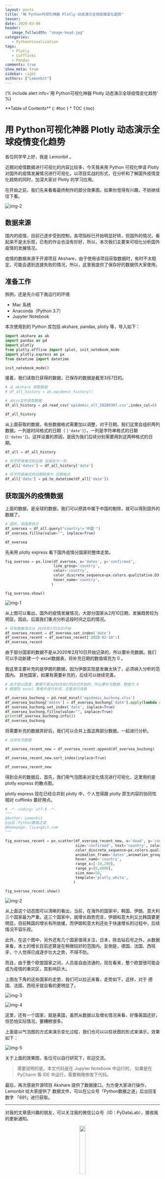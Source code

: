 ```yaml
---
layout: posts
title: "用 Python可视化神器 Plotly 动态演示全球疫情变化趋势"
teaser:
date: 2020-03-08
header:
   image_fullwidth: "image-head.jpg"
categories:
   - PythonVisualization
tags:    
   - Plotly
   - Cufflinks
   - Pandas    
comments: true
show_meta: true
sidebar: right
authors: ["Lemonbit"]
---
```


{% include alert info='用 Python可视化神器 Plotly 动态演示全球疫情变化趋势' %}

<div class="panel radius" markdown="1">
**Table of Contents**
{: #toc }
*  TOC
{:toc}
</div>

# 用 Python可视化神器 Plotly 动态演示全球疫情变化趋势

各位同学早上好，我是 Lemonbit 。

近期对疫情数据进行可视化的内容比较多，今天我来用 Python 可视化申请 Plotly 对国外的疫情发展情况进行可视化，以项目实战的形式，在分析和了解国外疫情变化趋势的同时，加深大家对 Plotly 的学习应用。

在开始之前，我们先来看看最终制作的部分效果图，如果你觉得有兴趣，不妨继续往下看。

![img-2](/images/posts/20200307-epidemic-plotly/2.gif)

## 数据来源

国内的疫情，目前已逐步受到控制，各项指标已开始明显好转，但国外的情况，看起来不是太乐观，已有的作业也没有抄好，所以，本次我们主要来可视化分析国外疫情的发展情况。

疫情的数据来源于开源项目 Akshare，由于使用该项目获取数据时，有时不太稳定，可能会遇到连接失败的情况，所以，这里我提供了保存好的数据供大家使用。

## 准备工作

照例，还是先介绍下我运行的环境

* Mac 系统
* Anaconda（Python 3.7）
* Jupyter Notebook

本次使用到的 Python 库包括 akshare, pandas, plotly 等，导入如下：

```python
import akshare as ak
import pandas as pd
import plotly
from plotly.offline import iplot, init_notebook_mode
import plotly.express as px
from datetime import datetime

init_notebook_mode()
```

接着，我们读取已获得的数据，已保存的数据是截至3月7日的。

```python
# 从 akshare 获取数据
# df_all_history = ak.epidemic_history()

# 从csv文件获取数据
df_all_history = pd.read_csv('epidemic_all_20200307.csv',index_col=0)

df_all_history
```

从上面获取的数据，有些数据格式需要加以调整，对于日期，我们这里会组织两列数据，一列是时间格式的日期（ `['date']`），一列是字符串格式的日期 (`['dates']`)。这样设置的原因，是因为我们后续分别需要用到这两种格式的日期。

```python
df_all = df_all_history

# 将字符串格式的日期 另保存为一列
df_all['dates'] = df_all_history['date']

# 将字符串格式的日期转换为 日期格式
df_all['date'] = pd.to_datetime(df_all['date'])
```

## 获取国外的疫情数据

上面的数据，是全球的数据，我们可以把其中属于中国的剔除，就可以得到国外的数据了。

```python
# 国外，按国家统计
df_oversea = df_all.query("country!='中国'") 
df_oversea.fillna(value="", inplace=True)

df_oversea
```

先来用 plotly express 看下国外疫情分国家的整体走势。

```python
fig_oversea = px.line(df_oversea, x='dates', y='confirmed',
                      line_group='country',
                      color='country',
                      color_discrete_sequence=px.colors.qualitative.D3,
                      hover_name='country',
                     )

fig_oversea.show()
```

![img-1](/images/posts/20200307-epidemic-plotly/1.png)

从上图可以看出，国外的疫情发展情况，大部分国家从2月10日期，发展趋势较为明显，因此，后面我们重点分析这段时间之后的情况。

```python
# 现有数据演示从 2020年2月10日开始
df_oversea_recent = df_oversea.set_index('date')
df_oversea_recent = df_oversea_recent['2020-02-10':]
df_oversea_recent
```

由于部分国家的数据不是从2020年2月10日开始记录的，所以要补充数据。我们可以手动新建一个 excel数据表，将补充日期的数值填充为 0 。

我这里主要补充的是伊朗的数据，因为伊朗实现是发展太快了，必须纳入分析的范围内。
其他国家，如果有需要补充的，后续可以继续完善。

```python
# 由于部分国家，数据不是从2020年2月10日开始的，所以要补充数据，数值为 0
# 数据在 excel 表格中进行补充，这里进行读取

df_oversea_buchong = pd.read_excel('epidemic_buchong.xlsx')
df_oversea_buchong['dates'] = df_oversea_buchong['date'].apply(lambda x:x.strftime('%Y-%m-%d'))
df_oversea_buchong.set_index('date', inplace=True)
df_oversea_buchong.fillna(value="", inplace=True)
print(df_oversea_buchong.info())
df_oversea_buchong
```

将需要补充的数据弄好后，我们可以合并上面这两部分数据，一起进行分析。

```python
# 合并补充数据

df_oversea_recent_new = df_oversea_recent.append(df_oversea_buchong)

df_oversea_recent_new.sort_index(inplace=True)

df_oversea_recent_new
```

得到合并的数据后，首先，我们用气泡图来对变化情况进行可视化，这里用的是 plotly express 的散点图。

plotly express 现在已经合并到 plotly 中，个人觉得跟 plotly 原生内容的协同性相对 cufflinks 要好用点。

```python
# -*- coding: utf-8 -*-
"""
@Author: Lemonbit
@出品：Python数据之道
@Homepage: liyangbit.com
"""

fig_oversea_recent = px.scatter(df_oversea_recent_new, x='dead', y='confirmed',
                                size='confirmed', text='country', color='country',
                                color_discrete_sequence=px.colors.qualitative.Light24,
                                animation_frame='dates',animation_group='country',
                                hover_name='country',
                                range_x=[-10,260],
                                range_y=[0,8000],
                                size_max=50,
                                template='plotly_white',
                               )

fig_oversea_recent.show()
```

![img-2](/images/posts/20200307-epidemic-plotly/2.gif)

从上面这个动态图可以清晰的看出，当前，在海外的国家中，韩国、伊朗、意大利三个国家最为严重。这三个国家中，就增长趋势而言，伊朗和意大利又比韩国要更明显，目前韩国的增长有所放缓，而伊朗和意大利还处于快速增长的过程中，后续情况不容乐观。

此外，在这个图中，另外还有几个国家值得关注，日本，除去钻石号之外，从数据来看，本土的增长目前还算是在稍微较好的范围内。反倒是，德国、法国、西班牙，个人觉得已成逐步壮大之势，不得不防。

而且，由于整个欧盟国家之间，人员是自由流通的，现在看来，整个欧盟很可能会成为疫情的重灾区，其影响巨大。

上图左下角的这些国家的走势，我们可以拉近来看，走势如下，这样，对于 德国、法国、西班牙就会看的更明显了。

![img-3](/images/posts/20200307-epidemic-plotly/3.gif)

![img-4](/images/posts/20200307-epidemic-plotly/4.png)

这里，还有一个国家，就是美国，虽然从数据以及增长情况来看，好像美国还好，但恐怕实际情况，要糟糕很多。

上面是以气泡图的方式来演示变化过程，我们也可以以柱状图的形式来演示，效果如下：

![img-5](/images/posts/20200307-epidemic-plotly/5.gif)

关于上面的效果图，各位可以自行研究下，欢迎交流。

>需要说明的是，本文代码是在 Jupyter Notebook 中运行的， 如果是在 PyCharm 等 IDE 中运行，需要稍微修改下代码。

最后，再次感谢开源项目 Akshare 提供了数据接口。为方便大家进行操作，Lemonbit 给大家提供了 数据文件，可以在公众号「Python数据之道」后台回复数字 「691」进行获取。

---

对我的文章感兴趣的朋友，可以关注我的微信公众号（ID：PyDataLab），接收我的更新通知。

<div align="center">
    <img src="/images/qrcode.jpg" width="20%">
</div>
